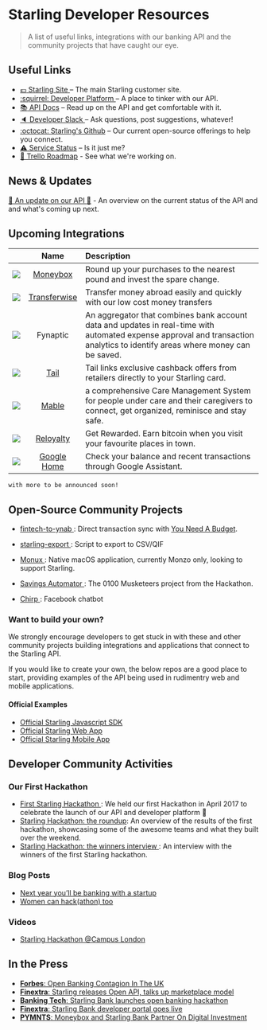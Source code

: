 # Starling Developer Resources
> A list of useful links, integrations with our banking API and the community projects that have caught our eye.

## Useful Links
- [:pound: Starling Site ](https://starlingbank.com) – The main Starling customer site.
- [:squirrel: Developer Platform ](https://developer.starlingbank.com) – A place to tinker with our API.
- [:books: API Docs](https://developer.starlingbank.com/docs) – Read up on the API and get comfortable with it.
- [:speaker: Developer Slack ](https://developer.starlingbank.com/community) – Ask questions, post suggestions, whatever!
- [:octocat: Starling's Github](https://github.com/starlingbank) – Our current open-source offerings to help you connect.
- [:warning: Service Status](http://starlingbank.statuspage.io/) – Is it just me?
- [:calendar: Trello Roadmap](https://trello.com/b/wp8bOZPL/starling-developers-roadmap) - See what we're working on.

## News & Updates

[:tada: An update on our API :tada:](https://www.starlingbank.com/api-update/) - An overview on the current status of the API and and what's coming up next.


## Upcoming Integrations

|     |     Name     | Description |
| ------------- |:-------------:| :-----|
| ![ ](http://is3.mzstatic.com/image/thumb/Purple122/v4/c5/01/44/c501442a-70e9-a0de-597b-757f5dfa4ae2/source/100x100bb.jpg)     | [ Moneybox ](https://moneyboxapp.com) | Round up your purchases to the nearest pound and invest the spare change. |
| ![](http://is5.mzstatic.com/image/thumb/Purple111/v4/fb/64/d1/fb64d1e7-b9ec-7cfe-89bb-7d43a61329a1/source/100x100bb.jpg)      | [ Transferwise ](https://transferwise.com)    |   Transfer money abroad easily and quickly with our low cost money transfers |
| ![](https://image.ibb.co/g6UDrQ/fynaptic.png)      | Fynaptic      |   An aggregator that combines bank account data and updates in real-time with automated expense approval and transaction analytics to identify areas where money can be saved. |
| ![](http://is2.mzstatic.com/image/thumb/Purple111/v4/e1/59/63/e15963fd-5e9f-dad5-a789-0156a9bb575f/source/100x100bb.jpg)      | [Tail](https://www.tail.at) |   Tail links exclusive cashback offers from retailers directly to your Starling card. |
| ![](https://image.ibb.co/cp5mBQ/Artboard.png)      | [Mable](http://mablecare.co.uk) |  a comprehensive Care Management System for people under care and their caregivers to connect, get organized, reminisce and stay safe. |
| ![](http://is3.mzstatic.com/image/thumb/Purple122/v4/9f/48/d8/9f48d8fc-2cb5-85f5-71db-5172991f4fb5/source/100x100bb.jpg)      | [Reloyalty](https://reloyalty.com) | Get Rewarded. Earn bitcoin when you visit your favourite places in town. |
| ![](https://lh3.googleusercontent.com/q13KdM3jeRjmK1j_lvHyT_t2FE1S_8gLBTwryrYciM1Aq3JP-taEtd00o2YsBY7Uui4=w100)      | [Google Home](https://madeby.google.com/home/) | Check your balance and recent transactions through Google Assistant. |

    with more to be announced soon!

## Open-Source Community Projects

- [ fintech-to-ynab ](https://github.com/scottrobertson/fintech-to-ynab): Direct transaction sync with [You Need A Budget](https://www.youneedabudget.com).
- [ starling-export ](https://github.com/scottrobertson/starling-export): Script to export to CSV/QIF

- [ Monux ](https://github.com/robjtede/monux): Native macOS application, currently Monzo only, looking to support Starling.
- [ Savings Automator ](https://github.com/mattdean1/savings-automator): The 0100 Musketeers project from the Hackathon.
- [ Chirp ](https://github.com/HarriBellThomas/Chirp): Facebook chatbot

### Want to build your own?
We strongly encourage developers to get stuck in with these and other community projects building integrations and applications that connect to the Starling API. 

If you would like to create your own, the below repos are a good place to start, providing examples of the API being used in rudimentry web and mobile applications.

#### Official Examples
- [ Official Starling Javascript SDK](https://github.com/starlingbank/starling-developer-sdk)
- [ Official Starling Web App ](https://github.com/starlingbank/starling-api-web-starter-kit/)
- [ Official Starling Mobile App ](https://github.com/starlingbank/starling-api-mobile-starter-kit/)

## Developer Community Activities 

### Our First Hackathon

- [ First Starling Hackathon ](https://www.starlingbank.com/hackathon/): We held our first Hackathon in April 2017 to celebrate the launch of our API and developer platform 🎉
- [ Starling Hackathon: the roundup](https://www.starlingbank.com/starling-hackathon-the-roundup/): An overview of the results of the first hackathon, showcasing some of the awesome teams and what they built over the weekend.
- [ Starling Hackathon: the winners interview ](https://www.starlingbank.com/starling-hackathon-the-winners/): An interview with the winners of the first Starling hackathon. 

### Blog Posts
- [ Next year you’ll be banking with a startup ](https://blog.decoded.com/next-year-youll-be-banking-with-a-startup-8b5fb7e9251d)
- [ Women can hack(athon) too ](https://medium.com/@michellebrien/women-can-hack-athon-too-1761aac6ed2)

### Videos
- [ Starling Hackathon @Campus London ](https://www.youtube.com/watch?v=bzd5EKDrXSc) 

## In the Press
- [ __Forbes__: Open Banking Contagion In The UK ](https://www.forbes.com/sites/lawrencewintermeyer/2017/04/07/open-banking-contagion-in-the-uk/#20734f748af5)
- [ __Finextra__: Starling releases Open API, talks up marketplace model ](https://www.finextra.com/newsarticle/30183/starling-releases-open-api-talks-up-marketplace-model)
- [ __Banking Tech__: Starling Bank launches open banking hackathon ](http://www.bankingtech.com/744702/starling-bank-launches-open-banking-hackathon/)
- [ __Finextra__: Starling Bank developer portal goes live ](https://www.finextra.com/pressarticle/68797/starling-bank-developer-portal-goes-live)
- [ __PYMNTS__: Moneybox and Starling Bank Partner On Digital Investment ](http://www.pymnts.com/news/partnerships-acquisitions/2017/moneybox-and-starling-bank-partner-on-digital-investment-mobile-app-uk/)
